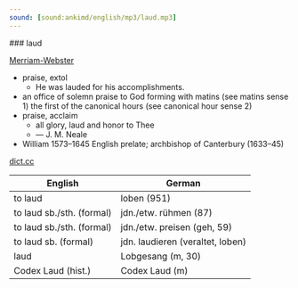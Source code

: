 ```yaml
---
sound: [sound:ankimd/english/mp3/laud.mp3]
---
```


\### laud

[Merriam-Webster](https://www.merriam-webster.com/dictionary/laud)

- praise, extol
    - He was lauded for his accomplishments.
- an office of solemn praise to God forming with matins (see matins sense 1) the first of the canonical hours (see canonical hour sense 2)
- praise, acclaim
    - all glory, laud and honor to Thee
    - — J. M. Neale
- William 1573–1645 English prelate; archbishop of Canterbury (1633–45)

[dict.cc](https://www.dict.cc/laud)

| English        | German       |
| -------------- | ------------ |
| to laud | loben (951) |
| to laud sb./sth. (formal) | jdn./etw. rühmen (87) |
| to laud sb./sth. (formal) | jdn./etw. preisen (geh, 59) |
| to laud sb. (formal) | jdn. laudieren (veraltet, loben) |
| laud | Lobgesang (m, 30) |
| Codex Laud (hist.) | Codex Laud (m) |
